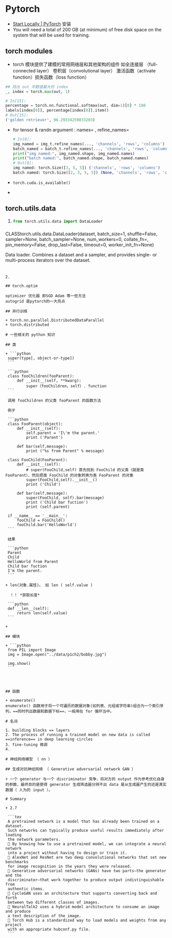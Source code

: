 # Pytorch

+ [Start Locally | PyTorch](https://pytorch.org/get-started/locally/) 安装
+ You will need a total of 200 GB (at minimum) of free disk space on the system that will
    be used for training.



## torch modules

+ torch 模块提供了建模的常用网络层和其他架构的组件
    如全连接层 （full-connected layer） 卷积层（convolutional layer） 激活函数（activate function）损失函数（loss function）

```python
## 找出 out 中数值最大的 index
_, index = torch.max(out, 1)

# In[15]:
percentage = torch.nn.functional.softmax(out, dim=1)[0] * 100
labels[index[0]], percentage[index[0]].item()
# Out[15]:
('golden retriever', 96.29334259033203)
```

+ for tensor & randn
    argument : names= , refine_names=

    ```python
    # In[8]:
    img_named = img_t.refine_names(..., 'channels', 'rows', 'columns')
    batch_named = batch_t.refine_names(..., 'channels', 'rows', 'columns')
    print("img named:", img_named.shape, img_named.names)
    print("batch named:", batch_named.shape, batch_named.names)
    # Out[8]:
    img named: torch.Size([3, 5, 5]) ('channels', 'rows', 'columns')
    batch named: torch.Size([2, 3, 5, 5]) (None, 'channels', 'rows', 'columns')
    ```

+ `torch.cuda.is_available()`

+ 

## torch.utils.data

1. ```python
   from torch.utils.data import DataLoader
   
###
   CLASStorch.utils.data.DataLoader(dataset, batch_size=1, shuffle=False, sampler=None, batch_sampler=None, num_workers=0, collate_fn=<function default_collate>, pin_memory=False, drop_last=False, timeout=0, worker_init_fn=None)
   
   Data loader. Combines a dataset and a sampler, and provides single- or multi-process iterators over the dataset.
   ###
   ```
   
2. 

## torch.optim

optimizer 优化器 即SGD Adam 等一些方法
autogrid 是pytorch的一大亮点

## 并行训练

+ torch.nn.parallel.DistributedDataParallel
+ torch.distributed

# 一些相关的 python 知识

## 类

+ ```python
    super(type[, object-or-type])
    ```

    ```python
    class fooChildren(fooParent):
        def __init__(self, **kwarg):
            super（fooChildren，self）. function
    ```

    调用 fooChildren 的父类 fooParent 的函数方法

    例子

    ```python
    class FooParent(object):
        def __init__(self):
            self.parent = 'I\'m the parent.'
            print ('Parent')
        
        def bar(self,message):
            print ("%s from Parent" % message)
     
    class FooChild(FooParent):
        def __init__(self):
            # super(FooChild,self) 首先找到 FooChild 的父类（就是类 FooParent），然后把类 FooChild 的对象转换为类 FooParent 的对象
            super(FooChild,self).__init__()    
            print ('Child')
            
        def bar(self,message):
            super(FooChild, self).bar(message)
            print ('Child bar fuction')
            print (self.parent)
     
    if __name__ == '__main__':
        fooChild = FooChild()
        fooChild.bar('HelloWorld')
    ```

    结果

    ```python
    Parent
    Child
    HelloWorld from Parent
    Child bar fuction
    I'm the parent.
    ```
    
+ len(对象.属性)。 如 len ( self.value )

     ！！ *获取长度*

    ```python
    def __len__(self):
        return len(self.value)
    ```

+ 

## 模块

+ ```python
    from PIL import Image
    img = Image.open("../data/p1ch2/bobby.jpg")
    
    img.show()
    ```




## 函数

+ enumerate()
  enumerate() 函数用于将一个可遍历的数据对象(如列表、元组或字符串)组合为一个索引序列，==同时列出数据和数据下标==，一般用在 for 循环当中。

# 名词

1. building blocks == layers
2. The process of running a trained model on new data is called ==inference== in deep learning circles
3. fine-tuning 微调
4. 

# 神经网络模型 （ nn ）

## 生成对抗神经网络 （ Generative adversarial network GAN ）

+ 一个 generator 与一个 discriminator 竞争，将对方的 output 作为参考优化自身的参数，最终目的是使得 generator 生成筛选器分辨不出 data 是从生成器产生的还是真实数据（ 人为的 input ）。

# Summary

+ 2.7

    ```tex
    A pretrained network is a model that has already been trained on a dataset.
    Such networks can typically produce useful results immediately after loading
    the network parameters.
     By knowing how to use a pretrained model, we can integrate a neural network
    into a project without having to design or train it.
     AlexNet and ResNet are two deep convolutional networks that set new benchmarks
    for image recognition in the years they were released.
     Generative adversarial networks (GANs) have two parts—the generator and the
    discriminator—that work together to produce output indistinguishable from
    authentic items.
     CycleGAN uses an architecture that supports converting back and forth
    between two different classes of images.
     NeuralTalk2 uses a hybrid model architecture to consume an image and produce
    a text description of the image.
     Torch Hub is a standardized way to load models and weights from any project
    with an appropriate hubconf.py file.
    ```

    